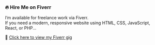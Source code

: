 ### 🔥 Hire Me on Fiverr

I’m available for freelance work via Fiverr.  
If you need a modern, responsive website using HTML, CSS, JavaScript, React, or PHP...

🎯 [Click here to view my Fiverr gig](http://www.fiverr.com/s/8zEWWbp)

